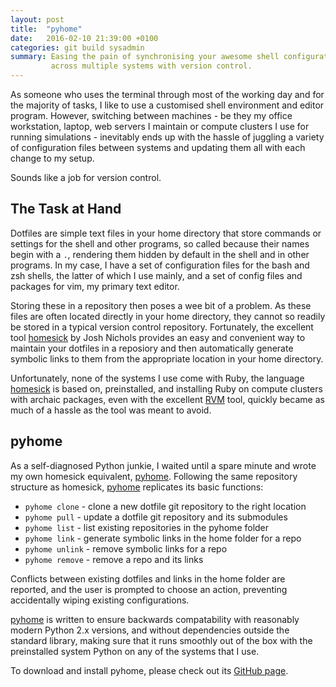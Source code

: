 ```yaml
---
layout: post
title:  "pyhome"
date:   2016-02-10 21:39:00 +0100
categories: git build sysadmin
summary: Easing the pain of synchronising your awesome shell configuration
         across multiple systems with version control.
---
```


As someone who uses the terminal through most of the working day and for the
majority of tasks, I like to use a customised shell environment and editor
program. However, switching between machines - be they my office workstation,
laptop, web servers I maintain or compute clusters I use for running
simulations - inevitably ends up with the hassle of juggling a variety of
configuration files between systems and updating them all with each change to
my setup.

Sounds like a job for version control.

## The Task at Hand

Dotfiles are simple text files in your home directory that store commands or
settings for the shell and other programs, so called because their names begin
with a ``.``, rendering them hidden by default in the shell and in other
programs. In my case, I have a set of configuration files for the bash and zsh
shells, the latter of which I use mainly, and a set of config files and
packages for vim, my primary text editor.

Storing these in a repository then poses a wee bit of a problem. As these files
are often located directly in your home directory, they cannot so readily be
stored in a typical version control repository. Fortunately, the excellent tool
[homesick] by Josh Nichols provides an easy and convenient way to maintain your
dotfiles in a reposiory and then automatically generate symbolic links to them
from the appropriate location in your home directory.

Unfortunately, none of the systems I use come with Ruby, the language
[homesick] is based on, preinstalled, and installing Ruby on compute clusters
with archaic packages, even with the excellent [RVM] tool, quickly became as
much of a hassle as the tool was meant to avoid.

## pyhome

As a self-diagnosed Python junkie, I waited until a spare minute and wrote my
own homesick equivalent, [pyhome]. Following the same repository structure as
homesick, [pyhome] replicates its basic functions:

* ``pyhome clone`` - clone a new dotfile git repository to the right location
* ``pyhome pull`` - update a dotfile git repository and its submodules
* ``pyhome list`` - list existing repositories in the pyhome folder
* ``pyhome link`` - generate symbolic links in the home folder for a repo
* ``pyhome unlink`` - remove symbolic links for a repo
* ``pyhome remove`` - remove a repo and its links

Conflicts between existing dotfiles and links in the home folder are reported,
and the user is prompted to choose an action, preventing accidentally wiping
existing configurations.

[pyhome] is written to ensure backwards compatability with reasonably modern
Python 2.x versions, and without dependencies outside the standard library,
making sure that it runs smoothly out of the box with the preinstalled system
Python on any of the systems that I use.

To download and install pyhome, please check out its [GitHub page][pyhome].

[homesick]: https://github.com/technicalpickles/homesick
[RVM]: https://rvm.io/
[pyhome]: https://github.com/acroz/pyhome
